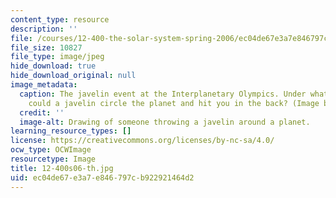 ```yaml
---
content_type: resource
description: ''
file: /courses/12-400-the-solar-system-spring-2006/ec04de67e3a7e846797cb922921464d2_12-400s06-th.jpg
file_size: 10827
file_type: image/jpeg
hide_download: true
hide_download_original: null
image_metadata:
  caption: The javelin event at the Interplanetary Olympics. Under what conditions
    could a javelin circle the planet and hit you in the back? (Image by MIT OpenCourseWare.)
  credit: ''
  image-alt: Drawing of someone throwing a javelin around a planet.
learning_resource_types: []
license: https://creativecommons.org/licenses/by-nc-sa/4.0/
ocw_type: OCWImage
resourcetype: Image
title: 12-400s06-th.jpg
uid: ec04de67-e3a7-e846-797c-b922921464d2
---
```

